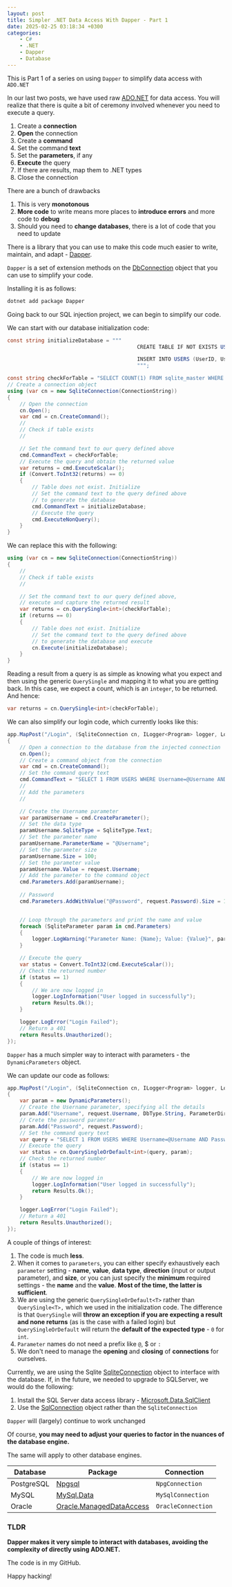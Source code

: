 ```yaml
---
layout: post
title: Simpler .NET Data Access With Dapper - Part 1
date: 2025-02-25 03:18:34 +0300
categories:
    - C#
    - .NET
    - Dapper
    - Database
---
```


This is Part 1 of a series on using `Dapper` to simplify data access with `ADO.NET`

In our last two posts, we have used raw [ADO.NET](https://learn.microsoft.com/en-us/dotnet/framework/data/adonet/) for data access. You will realize that there is quite a bit of ceremony involved whenever you need to execute a query.

1. Create a **connection**
2. **Open** the connection
3. Create a **command**
4. Set the command **text**
5. Set the **parameters**, if any
6. **Execute** the query
7. If there are results, map them to .NET types
8. Close the connection

There are a bunch of drawbacks

1. This is very **monotonous**
2. **More code** to write means more places to **introduce errors** and more code to **debug**
3. Should you need to **change databases**, there is a lot of code that you need to update

There is a library that you can use to make this code much easier to write, maintain, and adapt - [Dapper](https://github.com/DapperLib/Dapper).

`Dapper` is a set of extension methods on the [DbConnection](https://learn.microsoft.com/en-us/dotnet/api/system.data.common.dbconnection?view=net-9.0) object that you can use to simplify your code.

Installing it is as follows:

```bash
dotnet add package Dapper
```

Going back to our SQL injection project, we can begin to simplify our code.

We can start with our database initialization code:

```c#
const string initializeDatabase = """
                                          CREATE TABLE IF NOT EXISTS USERS(UserID INTEGER PRIMARY KEY, Username VARCHAR(100), Password VARCHAR(100));

                                          INSERT INTO USERS (UserID, Username,Password) VALUES (1, 'jbond','jimmybond12$');
                                          """;

const string checkForTable = "SELECT COUNT(1) FROM sqlite_master WHERE type='table' AND name='USERS'";
// Create a connection object
using (var cn = new SqliteConnection(ConnectionString))
{
    // Open the connection
    cn.Open();
    var cmd = cn.CreateCommand();
    //
    // Check if table exists
    //

    // Set the command text to our query defined above
    cmd.CommandText = checkForTable;
    // Execute the query and obtain the returned value
    var returns = cmd.ExecuteScalar();
    if (Convert.ToInt32(returns) == 0)
    {
        // Table does not exist. Initialize
        // Set the command text to the query defined above
        // to generate the database
        cmd.CommandText = initializeDatabase;
        // Execute the query
        cmd.ExecuteNonQuery();
    }
}
```

We can replace this with the following:

```c#
using (var cn = new SqliteConnection(ConnectionString))
{
    //
    // Check if table exists
    //

    // Set the command text to our query defined above,
    // execute and capture the returned result
    var returns = cn.QuerySingle<int>(checkForTable);
    if (returns == 0)
    {
        // Table does not exist. Initialize
        // Set the command text to the query defined above
        // to generate the database and execute
        cn.Execute(initializeDatabase);
    }
}
```

Reading a result from a query is as simple as knowing what you expect and then using the generic `QuerySingle` and mapping it to what you are getting back. In this case, we expect a count, which is an `integer`, to be returned. And hence:

```c#
var returns = cn.QuerySingle<int>(checkForTable);
```

We can also simplify our login code, which currently looks like this:

```c#
app.MapPost("/Login", (SqliteConnection cn, ILogger<Program> logger, LoginRequest request) =>
{
    // Open a connection to the database from the injected connection
    cn.Open();
    // Create a command object from the connection
    var cmd = cn.CreateCommand();
    // Set the command query text
    cmd.CommandText = "SELECT 1 FROM USERS WHERE Username=@Username AND Password=@Password";
    //
    // Add the parameters
    //

    // Create the Username parameter
    var paramUsername = cmd.CreateParameter();
    // Set the data type
    paramUsername.SqliteType = SqliteType.Text;
    // Set the parameter name
    paramUsername.ParameterName = "@Username";
    // Set the parameter size
    paramUsername.Size = 100;
    // Set the parameter value
    paramUsername.Value = request.Username;
    // Add the parameter to the command object
    cmd.Parameters.Add(paramUsername);
    
    // Password
    cmd.Parameters.AddWithValue("@Password", request.Password).Size = 100;


    // Loop through the parameters and print the name and value
    foreach (SqliteParameter param in cmd.Parameters)
    {
        logger.LogWarning("Parameter Name: {Name}; Value: {Value}", param.ParameterName, param.Value);
    }

    // Execute the query
    var status = Convert.ToInt32(cmd.ExecuteScalar());
    // Check the returned number
    if (status == 1)
    {
        // We are now logged in
        logger.LogInformation("User logged in successfully");
        return Results.Ok();
    }

    logger.LogError("Login Failed");
    // Return a 401
    return Results.Unauthorized();
});
```

`Dapper` has a much simpler way to interact with parameters - the `DynamicParameters` object.

We can update our code as follows:

```c#
app.MapPost("/Login", (SqliteConnection cn, ILogger<Program> logger, LoginRequest request) =>
{
    var param = new DynamicParameters();
    // Create the Username parameter, specifying all the details
    param.Add("Username", request.Username, DbType.String, ParameterDirection.Input, 100);
    // Crete the password parameter
    param.Add("Password", request.Password);
    // Set the command query text
    var query = "SELECT 1 FROM USERS WHERE Username=@Username AND Password=@Password";
    // Execute the query
    var status = cn.QuerySingleOrDefault<int>(query, param);
    // Check the returned number
    if (status == 1)
    {
        // We are now logged in
        logger.LogInformation("User logged in successfully");
        return Results.Ok();
    }

    logger.LogError("Login Failed");
    // Return a 401
    return Results.Unauthorized();
});
```

A couple of things of interest:

1. The code is much **less**.
2. When it comes to `parameters`, you can either specify exhaustively each `parameter` setting - **name**, **value**, **data type**, **direction** (input or output parameter), and **size**, or you can just specify the **minimum** required settings - the **name** and the **value**. **Most of the time, the latter is sufficient**.
3. We are using the generic `QuerySingleOrDefault<T>` rather than `QuerySingle<T>,` which we used in the initialization code. The difference is that `QuerySingle` will **throw an exception if you are expecting a result and none returns** (as is the case with a failed login) but `QuerySingleOrDefault` will return the **default of the expected type**  - `0` for `int`.
4. `Parameter` names do not need a prefix like `@`, $ or `:`
5. We don't need to manage the **opening** and **closing** of **connections** for ourselves.

Currently, we are using the Sqlite [SqliteConnection](https://learn.microsoft.com/en-us/dotnet/api/microsoft.data.sqlite.sqliteconnection?view=msdata-sqlite-9.0.0) object to interface with the database. If, in the future, we needed to upgrade to SQLServer, we would do the following:

1. Install the SQL Server data access library - [Microsoft.Data.SqlClient](https://www.nuget.org/packages/microsoft.data.sqlclient)
2. Use the [SqlConnection](https://learn.microsoft.com/en-us/dotnet/api/microsoft.data.sqlclient.sqlconnection?view=sqlclient-dotnet-standard-5.2) object rather than the `SqliteConnection`

`Dapper` will (largely) continue to work unchanged

Of course, **you may need to adjust your queries to factor in the nuances of the database engine.**

The same will apply to other database engines.

| Database   | Package                                                      | Connection         |
| ---------- | ------------------------------------------------------------ | ------------------ |
| PostgreSQL | [Npgsql](https://github.com/npgsql/npgsql)                   | `NpgConnection`    |
| MySQL      | [MySql.Data](https://www.nuget.org/packages/mysql.data/)     | `MySqlConnection`  |
| Oracle     | [Oracle.ManagedDataAccess](https://www.nuget.org/packages/oracle.manageddataaccess) | `OracleConnection` |

### TLDR

**Dapper makes it very simple to interact with databases, avoiding the complexity of directly using ADO.NET.**

The code is in my GitHub.

Happy hacking!
